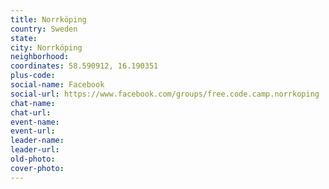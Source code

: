 ```yaml
---
title: Norrköping
country: Sweden
state: 
city: Norrköping
neighborhood: 
coordinates: 58.590912, 16.190351
plus-code:
social-name: Facebook
social-url: https://www.facebook.com/groups/free.code.camp.norrkoping
chat-name:
chat-url:
event-name:
event-url:
leader-name:
leader-url:
old-photo: 
cover-photo:
---
```

